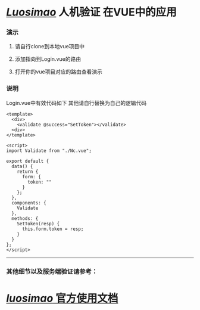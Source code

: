 # [*Luosimao*](https://luosimao.com/service/captcha "Luosimao") 人机验证 在VUE中的应用

### 演示
1. 请自行clone到本地vue项目中

2. 添加指向到Login.vue的路由

3. 打开你的vue项目对应的路由查看演示

### 说明
Login.vue中有效代码如下  其他请自行替换为自己的逻辑代码

```vue
<template>
  <div>
    <validate @success="SetToken"></validate>
  <div>
</template>

<script>
import Validate from "./Nc.vue";

export default {
  data() {
    return {
      form: {
        token: ""
      }
    };
  },
  components: {
    Validate
  },
  methods: {
    SetToken(resp) {
      this.form.token = resp;
    }
  }
};
</script>
```

------------

### 其他细节以及服务端验证请参考：

# [*luosimao* 官方使用文档](https://luosimao.com/docs/api/56 "luosimao官方使用文档")
